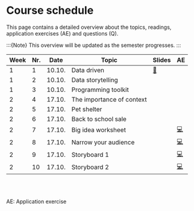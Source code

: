 # Course schedule

This page contains a detailed overview about the topics, readings,  application exercises (AE) and questions (Q). 

:::{Note}
This overview will be updated as the semester progresses.
:::


|	Week	|	Nr.	|	Date	|	Topic	|	Slides	|	AE	|	
|	---	|	---	|	---	|	---	|	---	|	---	|	
|	1	|	1	|	10.10.	|	Data driven	|	[📑](https://drive.google.com/file/d/1-G_vOTJatCvM8buEmm5-iqLF-hrYtF7m/view?usp=sharing)	|		|	
|	1	|	2	|	10.10.	|	Data storytelling	|		|		|	
|	1	|	3	|	10.10.	|	Programming toolkit	|		|		|	
|	2	|	4	|	17.10.	|	The importance of context	|		|		|	
|	2	|	5	|	17.10.	|	Pet shelter	|		|		|	
|	2	|	6	|	17.10.	|	Back to school sale	|		|		|	
|	2	|	7	|	17.10.	|	Big idea worksheet	|		|	[💻](https://docs.google.com/document/d/1-GZvhdbhLYLB_Bo1arj1rgTqbJ5SUoU21vtgbYEhVqk/edit?usp=sharing)	|	
|	2	|	8	|	17.10.	|	Narrow your audience	|		|	[💻](https://docs.google.com/document/d/1Eu21TCIM0Lx6LiybPG-15ikk0gkRaqbCQNtcl3fAfGQ/edit?usp=sharing)	|	
|	2	|	9	|	17.10.	|	Storyboard 1	|		|	[💻](https://docs.google.com/document/d/1cuiBZiWaUkhAYNkQo6SWtWm8n_Q1IJt54lw0Na2-0DE/edit?usp=sharing)	|	
|	2	|	10	|	17.10.	|	Storyboard 2	|		|	[💻](https://docs.google.com/document/d/1WeLzE85YfM-F9-vAIhEbeJHkuHsN3xtovzIokB93BRU/edit?usp=sharing)	|		

<br>

<br>

AE: Application exercise
